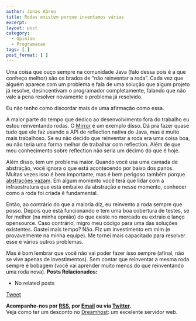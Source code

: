 ```yaml
---
author: Jonas Abreu
title: Rodas existem porque inventamos várias
excerpt:
layout: post
category:
  - Opiniao
  - Programacao
tags: [ ]
post_format: [ ]
---
```

Uma coisa que ouço sempre na comunidade Java (falo dessa pois é a que conheço melhor) são os brados de “não reinventar a roda”. Cada vez que alguém aparece com um problema e fala de uma solução que algum projeto já resolve, desincentivam o programador completamente, falando que não vale a pena resolver novamente o problema já resolvido.

Eu não tenho como discordar mais de uma afirmação como essa.

A maior parte do tempo que dedico ao desenvolvimento fora do trabalho eu estou reinventando rodas. O [Mirror][1] é um exemplo disso. Dá pra fazer quase tudo que ele faz usando a API de reflection nativa do Java, mas é muito mais trabalhoso. Se eu não decido que reinventar a roda era uma coisa boa, eu não teria uma forma melhor de trabalhar com reflection. Além de que meu conhecimento sobre reflection não seria um décimo do que é hoje.

Além disso, tem um problema maior. Quando você usa uma camada de abstração, você ignora o que está acontecendo por baixo dos panos. Muitas vezes isso é bem importante, mas é bem perigoso também porque [abstrações vazam][2]. Em algum momento você terá que lidar com a infraestrutura que está embaixo da abstração e nesse momento, conhecer como a roda foi criada é fundamental.

Então, ao contrário do que a maioria diz, eu reinvento a roda sempre que posso. Depois que está funcionando e tem uma boa cobertura de testes, se for melhor (na minha opnião) do que existe no mercado eu extraio e lanço opensource. Caso contrário, migro meu código para uma das soluções existentes. Gastei mais tempo? Não. Fiz um investimento em mim (e provavelmente na minha equipe). Me tornei mais capacitado para resolver esse e vários outros problemas.

Mas é bom lembrar que você não vai poder fazer isso sempre (afinal, não se vive apenas de investimentos). Sem contar que reinventar a mesma roda sempre é bobagem (você vai aprender muito menos do que reinventando uma roda nova). 
**Posts Relacionados:** 
*   No related posts



[Tweet][3] 





**Acompanhe-nos por [ RSS][4], por [Email][5] ou via [Twitter][6].**  
Veja como ter um desconto no [Dreamhost][7]: um excelente servidor web.

 [1]: http://projetos.vidageek.net/mirror-pt/mirror
 [2]: http://www.joelonsoftware.com/articles/LeakyAbstractions.html
 [3]: https://twitter.com/share
 [4]: http://feeds.feedburner.com/VidaGeek
 [5]: http://feedburner.google.com/fb/a/mailverify?uri=VidaGeek&loc=pt_BR
 [6]: http://twitter.com/blogvidageek
 [7]: http://vidageek.net/dreamhost/
